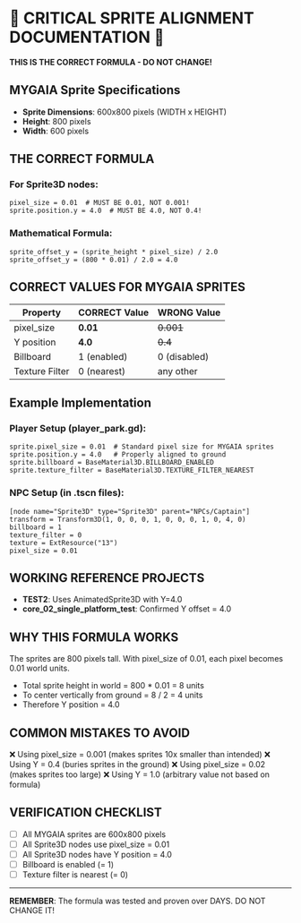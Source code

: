 # 🚨 CRITICAL SPRITE ALIGNMENT DOCUMENTATION 🚨
**THIS IS THE CORRECT FORMULA - DO NOT CHANGE!**

## MYGAIA Sprite Specifications
- **Sprite Dimensions**: 600x800 pixels (WIDTH x HEIGHT)
- **Height**: 800 pixels
- **Width**: 600 pixels

## THE CORRECT FORMULA

### For Sprite3D nodes:
```gdscript
pixel_size = 0.01  # MUST BE 0.01, NOT 0.001!
sprite.position.y = 4.0  # MUST BE 4.0, NOT 0.4!
```

### Mathematical Formula:
```
sprite_offset_y = (sprite_height * pixel_size) / 2.0
sprite_offset_y = (800 * 0.01) / 2.0 = 4.0
```

## CORRECT VALUES FOR MYGAIA SPRITES

| Property | CORRECT Value | WRONG Value | 
|----------|--------------|-------------|
| pixel_size | **0.01** | ~~0.001~~ |
| Y position | **4.0** | ~~0.4~~ |
| Billboard | 1 (enabled) | 0 (disabled) |
| Texture Filter | 0 (nearest) | any other |

## Example Implementation

### Player Setup (player_park.gd):
```gdscript
sprite.pixel_size = 0.01  # Standard pixel size for MYGAIA sprites
sprite.position.y = 4.0   # Properly aligned to ground
sprite.billboard = BaseMaterial3D.BILLBOARD_ENABLED
sprite.texture_filter = BaseMaterial3D.TEXTURE_FILTER_NEAREST
```

### NPC Setup (in .tscn files):
```
[node name="Sprite3D" type="Sprite3D" parent="NPCs/Captain"]
transform = Transform3D(1, 0, 0, 0, 1, 0, 0, 0, 1, 0, 4, 0)
billboard = 1
texture_filter = 0
texture = ExtResource("13")
pixel_size = 0.01
```

## WORKING REFERENCE PROJECTS
- **TEST2**: Uses AnimatedSprite3D with Y=4.0
- **core_02_single_platform_test**: Confirmed Y offset = 4.0

## WHY THIS FORMULA WORKS
The sprites are 800 pixels tall. With pixel_size of 0.01, each pixel becomes 0.01 world units.
- Total sprite height in world = 800 * 0.01 = 8 units
- To center vertically from ground = 8 / 2 = 4 units
- Therefore Y position = 4.0

## COMMON MISTAKES TO AVOID
❌ Using pixel_size = 0.001 (makes sprites 10x smaller than intended)
❌ Using Y = 0.4 (buries sprites in the ground)
❌ Using pixel_size = 0.02 (makes sprites too large)
❌ Using Y = 1.0 (arbitrary value not based on formula)

## VERIFICATION CHECKLIST
- [ ] All MYGAIA sprites are 600x800 pixels
- [ ] All Sprite3D nodes use pixel_size = 0.01
- [ ] All Sprite3D nodes have Y position = 4.0
- [ ] Billboard is enabled (= 1)
- [ ] Texture filter is nearest (= 0)

---
**REMEMBER**: The formula was tested and proven over DAYS. DO NOT CHANGE IT!